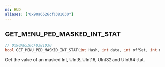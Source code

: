```yaml
---
ns: HUD
aliases: ["0x90a6526cf0381030"]
---
```

## GET_MENU_PED_MASKED_INT_STAT

```c
// 0x90A6526CF0381030
bool GET_MENU_PED_MASKED_INT_STAT(int Hash, int data, int offSet, int numberOfBits);
```

Get the value of an masked Int, UInt8, UInt16, UInt32 and UInt64 stat.

